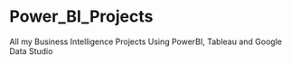 # Power_BI_Projects
All my Business Intelligence Projects Using PowerBI, Tableau and Google Data Studio
